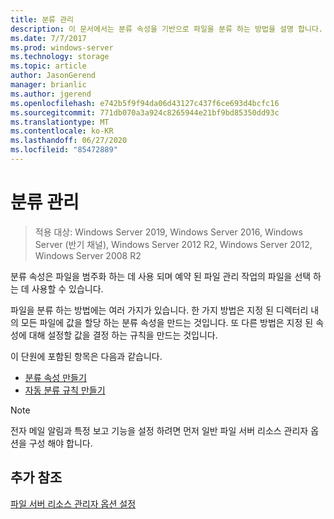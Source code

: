 ```yaml
---
title: 분류 관리
description: 이 문서에서는 분류 속성을 기반으로 파일을 분류 하는 방법을 설명 합니다.
ms.date: 7/7/2017
ms.prod: windows-server
ms.technology: storage
ms.topic: article
author: JasonGerend
manager: brianlic
ms.author: jgerend
ms.openlocfilehash: e742b5f9f94da06d43127c437f6ce693d4bcfc16
ms.sourcegitcommit: 771db070a3a924c8265944e21bf9bd85350dd93c
ms.translationtype: MT
ms.contentlocale: ko-KR
ms.lasthandoff: 06/27/2020
ms.locfileid: "85472889"
---
```

# <a name="classification-management"></a>분류 관리

> 적용 대상: Windows Server 2019, Windows Server 2016, Windows Server (반기 채널), Windows Server 2012 R2, Windows Server 2012, Windows Server 2008 R2

분류 속성은 파일을 범주화 하는 데 사용 되며 예약 된 파일 관리 작업의 파일을 선택 하는 데 사용할 수 있습니다.

파일을 분류 하는 방법에는 여러 가지가 있습니다. 한 가지 방법은 지정 된 디렉터리 내의 모든 파일에 값을 할당 하는 분류 속성을 만드는 것입니다. 또 다른 방법은 지정 된 속성에 대해 설정할 값을 결정 하는 규칙을 만드는 것입니다.

이 단원에 포함된 항목은 다음과 같습니다.

-   [분류 속성 만들기](create-classification-property.md)
-   [자동 분류 규칙 만들기](create-automatic-classification-rule.md)


> [!Note]
> 전자 메일 알림과 특정 보고 기능을 설정 하려면 먼저 일반 파일 서버 리소스 관리자 옵션을 구성 해야 합니다.


## <a name="additional-references"></a>추가 참조

[파일 서버 리소스 관리자 옵션 설정](setting-file-server-resource-manager-options.md)